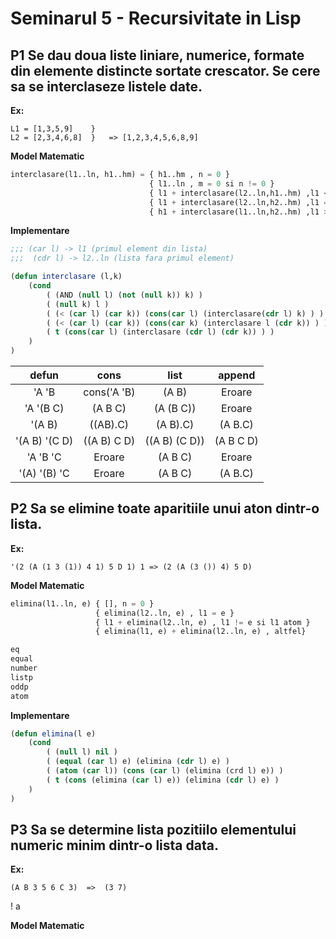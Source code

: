# **Seminarul 5** - Recursivitate in Lisp

## **P1** Se dau doua liste liniare, numerice, formate din elemente distincte sortate crescator. Se cere sa se interclaseze listele date.
**Ex:** <br>
```
L1 = [1,3,5,9]    }
L2 = [2,3,4,6,8]  }   => [1,2,3,4,5,6,8,9]
```

**Model Matematic**
```python
interclasare(l1..ln, h1..hm) = { h1..hm , n = 0 } 
                               { l1..ln , m = 0 si n != 0 } 
                               { l1 + interclasare(l2..ln,h1..hm) ,l1 < h1 si n != 0 si m != 0 }
                               { l1 + interclasare(l2..ln,h2..hm) ,l1 == h1 si n != 0 si m != 0 }
                               { h1 + interclasare(l1..ln,h2..hm) ,l1 > h1 si n != 0 si m != 0 }
```
**Implementare**
```lisp
;;; (car l) -> l1 (primul element din lista)
;;;  (cdr l) -> l2..ln (lista fara primul element)

(defun interclasare (l,k)
    (cond
        ( (AND (null l) (not (null k)) k) )
        ( (null k) l )
        ( (< (car l) (car k)) (cons(car l) (interclasare(cdr l) k) ) )
        ( (< (car l) (car k)) (cons(car k) (interclasare l (cdr k)) ) )
        ( t (cons(car l) (interclasare (cdr l) (cdr k)) ) )
    ) 
)
```

| defun          | cons         | list          | append    |
|:--------------:|:------------:|:-------------:|:---------:|
| 'A 'B          | cons('A 'B)  | (A B)         | Eroare    |
| 'A '(B C)      | (A B C)      | (A (B C))     | Eroare    |
| '(A B)         | ((AB).C)     | (A B).C)      | (A B.C)   |
| '(A B) '(C D)  | ((A B) C D)  | ((A B) (C D)) | (A B C D) |
| 'A 'B 'C       | Eroare       | (A B C)       | Eroare    |
| '(A) '(B) 'C   | Eroare       | (A B C)       | (A B.C)   |

## **P2** Sa se elimine toate aparitiile unui aton dintr-o lista.

**Ex:** <br>
```
'(2 (A (1 3 (1)) 4 1) 5 D 1) 1 => (2 (A (3 ()) 4) 5 D)
```

**Model Matematic**
```python
elimina(l1..ln, e) { [], n = 0 }
                   { elimina(l2..ln, e) , l1 = e }
                   { l1 + elimina(l2..ln, e) , l1 != e si l1 atom }
                   { elimina(l1, e) + elimina(l2..ln, e) , altfel}

eq 
equal
number
listp
oddp
atom
``` 

**Implementare**
```lisp
(defun elimina(l e)
    (cond 
        ( (null l) nil )
        ( (equal (car l) e) (elimina (cdr l) e) )
        ( (atom (car l)) (cons (car l) (elimina (crd l) e)) )
        ( t (cons (elimina (car l) e)) (elimina (cdr l) e) )
    )
)
```

## **P3** Sa se determine lista pozitiilo elementului numeric minim dintr-o lista data.

**Ex:** <br>
```
(A B 3 5 6 C 3)  =>  (3 7)
```
! a

**Model Matematic**
```python

```